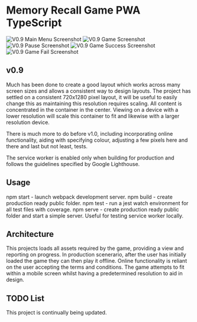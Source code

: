 # Memory Recall Game PWA TypeScript

<!-- <img src="screenshots/loading-0.6.png" alt="V0.6 App Loading Screenshot" class="inline"/>
<img src="screenshots/menu-0.6.png" alt="V0.6 Main Menu Screenshot" class="inline"/>
<img src="screenshots/countdown-0.6.png" alt="V0.6 Countdown Screenshot" class="inline"/>
<img src="screenshots/game-0.6.png" alt="V0.6 Game Screenshot" class="inline"/> -->
<!-- <img src="screenshots/menu-0.7.png" alt="V0.7 Main Menu Screenshot" class="inline"/>
<img src="screenshots/game-0.7.png" alt="V0.7 Game Screenshot" class="inline"/>
<img src="screenshots/pause-0.7.png" alt="V0.7 Pause Screenshot" class="inline"/> -->

<img src="screenshots/menu-0.9.png" alt="V0.9 Main Menu Screenshot" class="inline"/>
<img src="screenshots/game-0.9.png" alt="V0.9 Game Screenshot" class="inline"/>
<img src="screenshots/pause-0.9.png" alt="V0.9 Pause Screenshot" class="inline"/>
<img src="screenshots/game-success-0.9.png" alt="V0.9 Game Success Screenshot" class="inline"/>
<img src="screenshots/game-fail-0.9.png" alt="V0.9 Game Fail Screenshot" class="inline"/>

## v0.9
Much has been done to create a good layout which works across many screen sizes and allows a consistent way to design layouts. The project has settled on a consistent 720x1280 pixel layout, it will be useful to easily change this as maintaining this resolution requires scaling. All content is concentrated in the container in the center. Viewing on a device with a lower resolution will scale this container to fit and likewise with a larger resolution device.

There is much more to do before v1.0, including incorporating online functionality, aiding with specifying colour, adjusting a few pixels here and there and last but not least, tests.

The service worker is enabled only when building for production and follows the guidelines specified by Google Lighthouse.

## Usage
npm start - launch webpack development server.
npm build - create production ready public folder.
npm test - run a jest watch environment for all test files with coverage.
npm serve - create production ready public folder and start a simple server. Useful for testing service worker locally.

## Architecture
This projects loads all assets required by the game, providing a view and reporting on progress.
In production scenerario, after the user has initially loaded the game they can then play it offline.
Online functionality is reliant on the user accepting the terms and conditions.
The game attempts to fit within a mobile screen whilst having a predetermined resolution to aid in design.

## TODO List
This project is continually being updated.